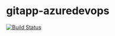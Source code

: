 # gitapp-azuredevops

[![Build Status](https://dev.azure.com/vsrinivasan0776/vaidhee-project/_apis/build/status%2FVaidheeswaranS.gitapp-azuredevops?branchName=master)](https://dev.azure.com/vsrinivasan0776/vaidhee-project/_build/latest?definitionId=2&branchName=master)
